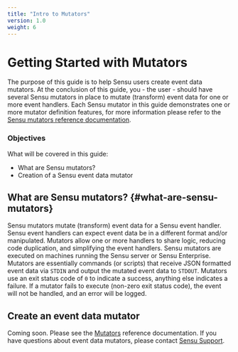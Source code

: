 ```yaml
---
title: "Intro to Mutators"
version: 1.0
weight: 6
---
```


# Getting Started with Mutators

The purpose of this guide is to help Sensu users create event data mutators. At
the conclusion of this guide, you - the user - should have several Sensu
mutators in place to mutate (transform) event data for one or more event
handlers. Each Sensu mutator in this guide demonstrates one or more mutator
definition features, for more information please refer to the [Sensu mutators
reference documentation][1].

### Objectives

What will be covered in this guide:

- What are Sensu mutators?
- Creation of a Sensu event data mutator

## What are Sensu mutators? {#what-are-sensu-mutators}

Sensu mutators mutate (transform) event data for a Sensu event handler. Sensu
event handlers can expect event data be in a different format and/or
manipulated. Mutators allow one or more handlers to share logic, reducing code
duplication, and simplifying the event handlers. Sensu mutators are executed on
machines running the Sensu server or Sensu Enterprise. Mutators are essentially
commands (or scripts) that receive JSON formatted event data via `STDIN` and
output the mutated event data to `STDOUT`. Mutators use an exit status code of
`0` to indicate a success, anything else indicates a failure. If a mutator fails
to execute (non-zero exit status code), the event will not be handled, and an
error will be logged.

## Create an event data mutator

Coming soon. Please see the [Mutators][1] reference documentation. If you have
questions about event data mutators, please contact [Sensu Support][2].


[1]:  ../../reference/mutators.html
[2]:  http://helpdesk.sensuapp.com
